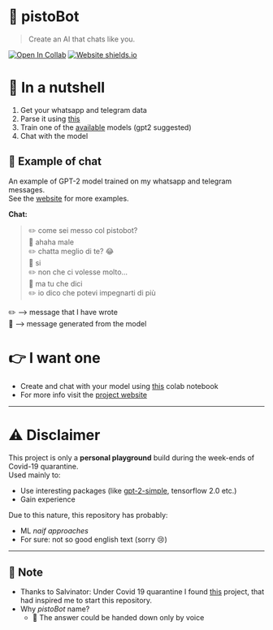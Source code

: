 # 🤖 pistoBot

> Create an AI that chats like you. 

[![Open In Collab](https://colab.research.google.com/assets/colab-badge.svg)](https://colab.research.google.com/drive/1T4-Gk-mlAWJkX9RuRd3_EiS5JBP5UvyV?usp=sharing)
[![Website shields.io](https://img.shields.io/website-up-down-green-red/http/shields.io.svg)](https://pistocop.github.io/pistoBot-website/)

# 🥜 In a nutshell
1. Get your whatsapp and telegram data
2. Parse it using [this](https://github.com/pistocop/messaging-chat-parser)
3. Train one of the [available](https://github.com/pistocop/pistoBot/tree/master/pistoBot) models (gpt2 suggested)
4. Chat with the model

## 👀 Example of chat

An example of GPT-2 model trained on my whatsapp and telegram messages.<br>
See the [website](https://pistocop.github.io/pistoBot-website/) for more examples.

**Chat:**<br>
> :pencil2: come sei messo col pistobot?<br>
> :robot: ahaha male<br>
> :pencil2: chatta meglio di te? 😂 <br>
> :robot: si <br>
> :pencil2: non che ci volesse molto... <br>
> :robot: ma tu che dici <br>
> :pencil2: io dico che potevi impegnarti di più <br>

:pencil2: ⟶ message that I have wrote<br>
:robot: ⟶ message generated from the model<br>


# 👉 I want one
- Create and chat with your model using [this](https://colab.research.google.com/drive/1T4-Gk-mlAWJkX9RuRd3_EiS5JBP5UvyV?usp=sharing) colab notebook
- For more info visit the [project website](https://pistocop.github.io/pistoBot-website/)
---

# :warning: Disclaimer
This project is only a **personal playground** build during the week-ends of Covid-19 quarantine.<br>
Used mainly to:
- Use interesting packages (like [gpt-2-simple](https://github.com/minimaxir/gpt-2-simple), tensorflow 2.0 etc.)
- Gain experience

Due to this nature, this repository has probably: 
- ML _naif approaches_ 
- For sure: not so good english text (sorry 😢)


---
## 📝 Note
- Thanks to Salvinator: Under Covid 19 quarantine I found [this](https://salvinator.github.io/) project, 
that had inspired me to start this repository.
- Why _pistoBot_ name?
    - :crystal_ball: The answer could be handed down only by voice
